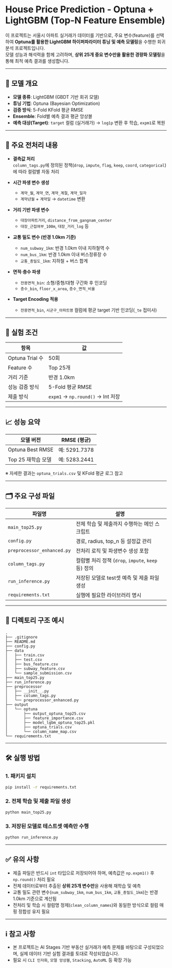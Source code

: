 # House Price Prediction - Optuna + LightGBM (Top-N Feature Ensemble)

이 프로젝트는 서울시 아파트 실거래가 데이터를 기반으로, 주요 변수(feature)를 선택하여 **Optuna를 활용한 LightGBM 하이퍼파라미터 튜닝 및 예측 모델링**을 수행한 회귀 분석 프로젝트입니다.  
모델 성능과 해석력을 함께 고려하며, **상위 25개 중요 변수만을 활용한 경량화 모델링**을 통해 최적 예측 결과를 생성합니다.

---

## 📌 모델 개요

- **모델 종류**: LightGBM (GBDT 기반 회귀 모델)  
- **튜닝 기법**: Optuna (Bayesian Optimization)  
- **검증 방식**: 5-Fold KFold 평균 RMSE  
- **Ensemble**: Fold별 예측 결과 평균 앙상블  
- **예측 대상(Target)**: `target` 컬럼 (실거래가) → `log1p` 변환 후 학습, `expm1`로 복원  

---

## 🧼 주요 전처리 내용

- **결측값 처리**  
  `column_tags.py`에 정의된 정책(`drop`, `impute`, `flag`, `keep`, `coord`, `categorical`)에 따라 컬럼별 자동 처리

- **시간 파생 변수 생성**  
  - `계약_월`, `계약_연`, `계약_계절`, `계약_일자`  
  - `계약년월` + `계약일` → `datetime` 변환

- **거리 기반 파생 변수**  
  - `대장아파트거리`, `distance_from_gangnam_center`  
  - `대장_근접여부_100m`, `대장_거리_log` 등

- **교통 밀도 변수 (반경 1.0km 기준)**  
  - `num_subway_1km`: 반경 1.0km 이내 지하철역 수  
  - `num_bus_1km`: 반경 1.0km 이내 버스정류장 수  
  - `교통_총밀도_1km`: 지하철 + 버스 합계

- **면적·층수 파생**  
  - `전용면적_bin`: 소형/중형/대형 구간화 후 인코딩  
  - `층수_bin`, `floor_x_area`, `층수_면적_비율`

- **Target Encoding 적용**  
  - `전용면적_bin`, `시군구_아파트명` 컬럼에 평균 target 기반 인코딩(`_te` 접미사)

---

## 🧪 실험 조건

| 항목                | 값 |
|---------------------|------------------|
| Optuna Trial 수     | 50회             |
| Feature 수          | Top 25개         |
| 거리 기준           | 반경 1.0km        |
| 성능 검증 방식      | 5-Fold 평균 RMSE |
| 제출 방식           | `expm1` → `np.round()` → Int 저장 |

---

## 📈 성능 요약

| 모델 버전            | RMSE (평균)     |
|----------------------|-----------------|
| Optuna Best RMSE     | 예: 5291.7378    |
| Top 25 재학습 모델    | 예: 5283.2441    |

※ 자세한 결과는 `optuna_trials.csv` 및 KFold 평균 로그 참고

---

## 🗂️ 주요 구성 파일

| 파일명                  | 설명 |
|-------------------------|------|
| `main_top25.py`         | 전체 학습 및 제출까지 수행하는 메인 스크립트 |
| `config.py`             | 경로, radius, top_n 등 설정값 관리 |
| `preprocessor_enhanced.py` | 전처리 로직 및 파생변수 생성 포함 |
| `column_tags.py`        | 컬럼별 처리 정책 (`drop`, `impute`, `keep` 등) 정의 |
| `run_inference.py`      | 저장된 모델로 test셋 예측 및 제출 파일 생성 |
| `requirements.txt`      | 실행에 필요한 라이브러리 명시 |

---

## 📁 디렉토리 구조 예시

```
.
├── .gitignore
├── README.md
├── config.py
├── data
│   ├── train.csv
│   ├── test.csv
│   ├── bus_feature.csv
│   ├── subway_feature.csv
│   └── sample_submission.csv
├── main_top25.py
├── run_inference.py
├── preprocessor
│   ├── __init__.py
│   ├── column_tags.py
│   └── preprocessor_enhanced.py
├── output
│   └── optuna
│       ├── output_optuna_top25.csv
│       ├── feature_importance.csv
│       ├── model_lgbm_optuna_top25.pkl
│       ├── optuna_trials.csv
│       └── column_name_map.csv
└── requirements.txt
```

---

## 🛠️ 실행 방법

### 1. 패키지 설치
```bash
pip install -r requirements.txt
```

### 2. 전체 학습 및 제출 파일 생성
```bash
python main_top25.py
```

### 3. 저장된 모델로 테스트셋 예측만 수행
```bash
python run_inference.py
```

---

## ✅ 유의 사항

- 제출 파일은 반드시 `int` 타입으로 저장되어야 하며, 예측값은 `np.expm1()` 후 `np.round()` 처리 필요  
- 전체 데이터로부터 추출된 **상위 25개 변수만**을 사용해 재학습 및 예측  
- 교통 밀도 관련 변수(`num_subway_1km`, `num_bus_1km`, `교통_총밀도_1km`)는 반경 1.0km 기준으로 계산됨  
- 전처리 및 학습 시 컬럼명 정제(`clean_column_names`)와 동일한 방식으로 컬럼 매핑 정합성 유지 필요  

---

## ℹ️ 참고 사항

- 본 프로젝트는 AI Stages 기반 부동산 실거래가 예측 문제를 바탕으로 구성되었으며, 실제 데이터 기반 실험 결과를 토대로 작성되었습니다.
- 필요 시 `CLI 인자화`, `모델 앙상블`, `Stacking`, `AutoML` 등 확장 가능